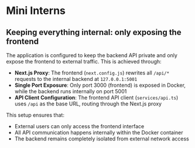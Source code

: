# Mini Interns

## Keeping everything internal: only exposing the frontend

The application is configured to keep the backend API private and only expose the frontend to external traffic. This is achieved through:

- **Next.js Proxy**: The frontend (`next.config.js`) rewrites all `/api/*` requests to the internal backend at `127.0.0.1:5001`
- **Single Port Exposure**: Only port 3000 (frontend) is exposed in Docker, while the backend runs internally on port 5001
- **API Client Configuration**: The frontend API client (`services/api.ts`) uses `/api` as the base URL, routing through the Next.js proxy

This setup ensures that:
- External users can only access the frontend interface
- All API communication happens internally within the Docker container
- The backend remains completely isolated from external network access

